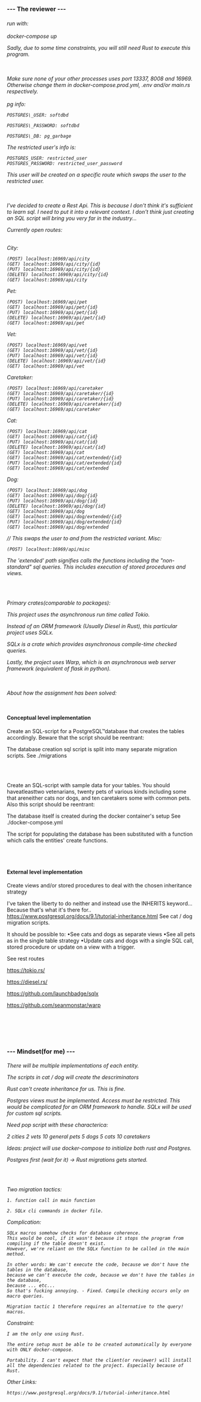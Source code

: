 
<h3>--- The reviewer ---</h3>

<h6>
run with: 
<br><br>
docker-compose up

Sadly, due to some time constraints, you will still need Rust to execute this program.



<br><br> 
Make sure none of your other processes uses port 13337, 8008 and 16969. Otherwise change them in docker-compose.prod.yml, .env and/or main.rs respectively.
<br><br>
pg info:

    POSTGRES\_USER: softdbd 

    POSTGRES\_PASSWORD: softdbd 

    POSTGRES\_DB: pg_garbage

The restricted user's info is:

    POSTGRES_USER: restricted_user
    POSTGRES_PASSWORD: restricted_user_password

This user will be created on a specific route which swaps the user to the restricted user.




<br><br>
I've decided to create a Rest Api. This is because I don't think it's sufficient to learn sql. I need to put it into a relevant context. I don't think just creating an SQL script will bring you very far in the industry...

Currently open routes:
<br><br>

City:

    (POST) localhost:16969/api/city
    (GET) localhost:16969/api/city/{id}
    (PUT) localhost:16969/api/city/{id}
    (DELETE) localhost:16969/api/city/{id}
    (GET) localhost:16969/api/city

Pet:

    (POST) localhost:16969/api/pet
    (GET) localhost:16969/api/pet/{id}
    (PUT) localhost:16969/api/pet/{id}
    (DELETE) localhost:16969/api/pet/{id}
    (GET) localhost:16969/api/pet

Vet:

    (POST) localhost:16969/api/vet
    (GET) localhost:16969/api/vet/{id}
    (PUT) localhost:16969/api/vet/{id}
    (DELETE) localhost:16969/api/vet/{id}
    (GET) localhost:16969/api/vet

Caretaker:

    (POST) localhost:16969/api/caretaker
    (GET) localhost:16969/api/caretaker/{id}
    (PUT) localhost:16969/api/caretaker/{id}
    (DELETE) localhost:16969/api/caretaker/{id}
    (GET) localhost:16969/api/caretaker

Cat:

    (POST) localhost:16969/api/cat
    (GET) localhost:16969/api/cat/{id}
    (PUT) localhost:16969/api/cat/{id}
    (DELETE) localhost:16969/api/cat/{id}
    (GET) localhost:16969/api/cat
    (GET) localhost:16969/api/cat/extended/{id}
    (PUT) localhost:16969/api/cat/extended/{id}
    (GET) localhost:16969/api/cat/extended

Dog:

    (POST) localhost:16969/api/dog
    (GET) localhost:16969/api/dog/{id}
    (PUT) localhost:16969/api/dog/{id}
    (DELETE) localhost:16969/api/dog/{id}
    (GET) localhost:16969/api/dog
    (GET) localhost:16969/api/dog/extended/{id}
    (PUT) localhost:16969/api/dog/extended/{id}
    (GET) localhost:16969/api/dog/extended

// This swaps the user to and from the restricted variant.
Misc:

    (POST) localhost:16969/api/misc  

The 'extended' path signifies calls the functions including the "non-standard" sql queries.
This includes execution of stored procedures and views.

<br><br>

Primary crates(comparable to packages):

This project uses the asynchronous run time called Tokio. 

Instead of an ORM framework (Usually Diesel in Rust), this particular project uses SQLx. 

SQLx is a crate which provides asynchronous compile-time checked queries. 

Lastly, the project uses Warp, which is an asynchronous web server framework (equivalent of flask in python).


<br><br>
About how the assignment has been solved:
<br><br>

<h4> Conceptual level implementation </h4>


Create an SQL-script for a PostgreSQL™database that creates the tables accordingly. Beware that the script should be reentrant:

The database creation sql script is split into many separate migration scripts.
See ./migrations

<br><br>

Create an SQL-script with sample data for your tables. You should haveatleasttwo vetenarians, twenty pets of various kinds including some that areneither cats nor dogs, and ten caretakers some with common pets. Also this script should be reentrant:

The database itself is created during the docker container's setup
See ./docker-compose.yml

The script for populating the database has been substituted with a function which calls the entities' create functions.

<br><br>

<h4> External level implementation </h4>

Create views and/or stored procedures to deal with the chosen inheritance strategy

I've taken the liberty to do neither and instead use the INHERITS keyword... Because that's what it's there for..
https://www.postgresql.org/docs/9.1/tutorial-inheritance.html
See cat / dog migration scripts.

It should be possible to:
•See cats and dogs as separate views
•See all pets as in the single table strategy
•Update cats and dogs with a single SQL call, stored procedure or update on a view with a trigger.

See rest routes












https://tokio.rs/ 

https://diesel.rs/ 

https://github.com/launchbadge/sqlx 

https://github.com/seanmonstar/warp

<br>
<br>
<br>
<br>



</h6>

<h3> --- Mindset(for me) --- </h3>


<h6>

There will be multiple implementations of each entity.

The scripts in cat / dog will create the descriminators

Rust can't create inheritance for us. This is fine.

Postgres views must be implemented. Access must be restricted. This would be complicated for an ORM framework to handle. SQLx will be used for custom sql scripts.

Need pop script with these characterica:

2 cities
2 vets
10 general pets
5 dogs
5 cats
10 caretakers



Ideas: project will use docker-compose to initialize both rust and Postgres.

Postgres first (wait for it) -\> Rust migrations gets started.

<br><br>

Two migration tactics: 

    1. function call in main function 
    
    2. SQLx cli commands in docker file.

Complication: 

    SQLx macros somehow checks for database coherence. 
    This would be cool, if it wasn't because it stops the program from compiling if the table doesn't exist. 
    However, we're reliant on the SQLx function to be called in the main method.

    In other words: We can't execute the code, because we don't have the tables in the database,
    because we can't execute the code, because we don't have the tables in the database,
    because ... etc...
    So that's fucking annoying. - Fixed. Compile checking occurs only on macro queries.

    Migration tactic 1 therefore requires an alternative to the query! macros. 

Constraint: 

    I am the only one using Rust.

    The entire setup must be able to be created automatically by everyone with ONLY docker-compose.

    Portability. I can't expect that the client(or reviewer) will install all the dependencies related to the project. Especially because of Rust.







Other Links:

    https://www.postgresql.org/docs/9.1/tutorial-inheritance.html





</h6>